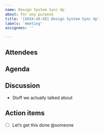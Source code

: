 ```yaml
---
name: Design System Sync Up
about: For any purpose
title: '[XXXX-XX-XX] Design System Sync Up'
labels: 'meeting'
assignees: ''

---
```




## Attendees


## Agenda


## Discussion
- Stuff we actually talked about


## Action items
- [ ] Let’s get this done @someone
